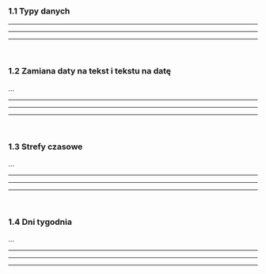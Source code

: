 ### 1.1 Typy danych

---
---
---
&nbsp;
### 1.2 Zamiana daty na tekst i tekstu na datę
...

---
---
---
&nbsp;
### 1.3 Strefy czasowe
...

---
---
---
&nbsp;
### 1.4 Dni tygodnia
...

---
---
---
&nbsp;
